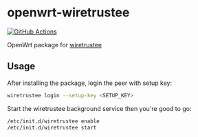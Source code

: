 # openwrt-wiretrustee

[![GitHub Actions](https://github.com/messense/openwrt-wiretrustee/workflows/CI/badge.svg)](https://github.com/messense/openwrt-wiretrustee/actions?query=workflow%3ACI)

OpenWrt package for [wiretrustee](https://github.com/wiretrustee/wiretrustee)

## Usage

After installing the package, login the peer with setup key:

```bash
wiretrustee login --setup-key <SETUP_KEY>
```

Start the wiretrustee background service then you're good to go:

```bash
/etc/init.d/wiretrustee enable
/etc/init.d/wiretrustee start
```
